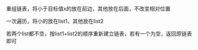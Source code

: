 重组链表，将小于目标值x的放在前边，其他放在后面，不改变相对位置

一次遍历，将小的放在list1，其他放在list2

若两个list都不空，按list1+list2的顺序重新建立链表，若有一个为空，返回原链表即可